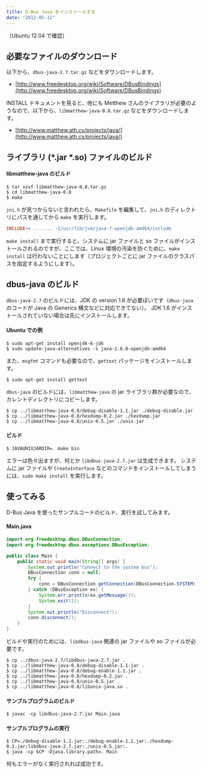 ```yaml
---
title: D-Bus Java をインストールする
date: "2012-05-11"
---
```


（Ubuntu 12.04 で確認）

必要なファイルのダウンロード
----

以下から、`dbus-java-2.7.tar.gz` などをダウンロードします。

- [http://www.freedesktop.org/wiki/Software/DBusBindings](http://www.freedesktop.org/wiki/Software/DBusBindings)

INSTALL ドキュメントを見ると、他にも Metthew さんのライブラリが必要のようなので、以下から、`libmatthew-java-0.8.tar.gz` などをダウンロードします。

- [http://www.matthew.ath.cx/projects/java/](http://www.matthew.ath.cx/projects/java/)


ライブラリ (*.jar *.so) ファイルのビルド
----

#### libmatthew-java のビルド

```
$ tar xzvf libmatthew-java-0.8.tar.gz
$ cd libmatthew-java-0.8
$ make
```

`jni.h` が見つからないと言われたら、`Makefile` を編集して、`jni.h` のディレクトリにパスを通してから `make` を実行します。

```makefile
INCLUDE+= ....... -I/usr/lib/jvm/java-7-openjdk-amd64/include
```

`make install` まで実行すると、システムに jar ファイルと so ファイルがインストールされるのですが、ここでは、Linux 環境の汚染を防ぐために、`make install` は行わないことにします（プロジェクトごとに jar ファイルのクラスパスを指定するようにします）。


dbus-java のビルド
----

`dbus-java-2.7` のビルドには、JDK の version 1.6 が必要ぽいです（`dbus-java` のコードが Java の Generics 構文などに対応できてない）。
JDK 1.6 がインストールされていない場合は先にインストールします。

#### Ubuntu での例

```
$ sudo apt-get install openjdk-6-jdk
$ sudo update-java-alternatives -s java-1.6.0-openjdk-amd64
```

また、`msgfmt` コマンドも必要なので、`gettext` パッケージをインストールします。

```
$ sudo apt-get install gettext
```

`dbus-java` のビルドには、`libmatthew-java` の jar ライブラリ群が必要なので、カレントディレクトリにコピーします。

```
$ cp ../libmatthew-java-0.8/debug-disable-1.1.jar ./debug-disable.jar
$ cp ../libmatthew-java-0.8/hexdump-0.2.jar ./hexdump.jar
$ cp ../libmatthew-java-0.8/unix-0.5.jar ./unix.jar
```

#### ビルド

```
$ JAVAUNIXJARDIR=. make bin
```

エラーは色々出ますが、何とか `libdbus-java-2.7.jar` は生成できます。
システムに jar ファイルや `CreateInterface` などのコマンドをインストールしてしまうには、`sudo make install` を実行します。


使ってみる
----

D-Bus Java を使ったサンプルコードのビルド、実行を試してみます。

#### Main.java

```java
import org.freedesktop.dbus.DBusConnection;
import org.freedesktop.dbus.exceptions.DBusException;

public class Main {
    public static void main(String[] args) {
        System.out.println("Connect to the system bus");
        DBusConnection conn = null;
        try {
            conn = DBusConnection.getConnection(DBusConnection.SYSTEM);
        } catch (DBusException ex) {
            System.err.println(ex.getMessage());
            System.exit(1);
        }
        System.out.println("Disconnect");
        conn.disconnect();
    }
}
```

ビルドや実行のためには、`libdbus-java` 関連の jar ファイルや so ファイルが必要です。

```
$ cp ../dbus-java-2.7/libdbus-java-2.7.jar .
$ cp ../libmatthew-java-0.8/debug-disable-1.1.jar .
$ cp ../libmatthew-java-0.8/debug-enable-1.1.jar .
$ cp ../libmatthew-java-0.8/hexdump-0.2.jar .
$ cp ../libmatthew-java-0.8/unix-0.5.jar .
$ cp ../libmatthew-java-0.8/libunix-java.so .
```

#### サンプルプログラムのビルド

```
$ javac -cp libdbus-java-2.7.jar Main.java
```

#### サンプルプログラムの実行

```
$ CP=./debug-disable-1.1.jar:./debug-enable-1.1.jar:./hexdump-0.2.jar:libdbus-java-2.7.jar:./unix-0.5.jar:.
$ java -cp $CP -Djava.library.path=. Main
```

何もエラーがなく実行されれば成功です。

